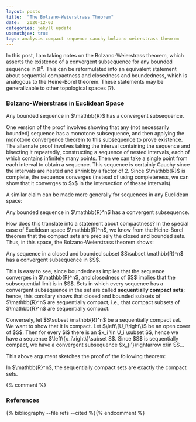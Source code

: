 ```yaml
---
layout: posts
title:  "The Bolzano-Weierstrass Theorem"
date:   2020-12-03
categories: jekyll update
usemathjax: true
tags: analysis compact sequence cauchy bolzano weierstrass theorem
---
```


In this post, I am taking notes on the Bolzano-Weierstrass theorem, which asserts the existence of a convergent subsequence for any bounded sequence in $\mathbb{R}^n$. This can be reformulated into an equivalent statement about sequential compactness and closedness and boundedness, which is analogous to the Heine-Borel theorem. These statements may be generalizable to other topological spaces (?).



### Bolzano-Weierstrass in Euclidean Space
<div class="theorem" text="Bolzano-Weierstrass">
    Any bounded sequence in $\mathbb{R}$ has a convergent subsequence.
</div>
<p>
    One version of the proof involves showing that any (not necessarily bounded) sequence has a monotone subsequence, and then applying the monotone convergence theorem to this subsequence to prove existence. The alternate proof involves taking the interval containing the sequence and bisecting it repeatedly, constructing a sequence of nested intervals, each of which contains infinitely many points. Then we can take a single point from each interval to obtain a sequence. This sequence is certainly Cauchy since the intervals are nested and shrink by a factor of 2. Since $\mathbb{R}$ is complete, the sequence converges (instead of using completeness, we can show that it converges to $x$ in the intersection of thesse intervals).
</p>
<p>
    A similar claim can be made more generally for sequences in any Euclidean space:
</p>
<div class="theorem" text="Bolzano-Weierstrass">
    Any bounded sequence in $\mathbb{R}^n$ has a convergent subsequence.
</div>
<p>
    How does this translate into a statement about compactness? In the special case of Euclidean space $\mathbb{R}^n$, we know from the Heine-Borel theorem that the compact sets are precisely the closed and bounded sets. Thus, in this space, the Bolzano-Weierstrass theorem shows:
</p>
<div class="corollary">
    Any sequence in a closed and bounded subset $S\subset \mathbb{R}^n$ has a convergent subsequence in $S$.
</div>
<p>
    This is easy to see, since boundedness implies that the sequence converges in $\mathbb{R}^n$, and closedness of $S$ implies that the subsequential limit is in $S$. Sets in which every sequence has a convergent subsequence in the set are called <b>sequentially compact sets</b>; hence, this corollary shows that closed and bounded subsets of $\mathbb{R}^n$ are sequentially compact, i.e., that compact subsets of $\mathbb{R}^n$ are sequentially compact.
</p>
<p>
    Conversely, let $S\subset \mathbb{R}^n$ be a sequentially compact set. We want to show that it is compact. Let $\left\{U_i\right\}$ be an open cover of $S$. Then for every $i$ there is an $x_i \in U_i \subset S$, hence we have a sequence $\left\{x_i\right\}\subset S$. Since $S$ is sequentially compact, we have a convergent subsequence $x_{i'}\rightarrow x\in S$...
</p>
<p>
This above argument sketches the proof of the following theorem:
</p>
<div class="theorem">
In $\mathbb{R}^n$, the sequentially compact sets are exactly the compact sets.
</div>


{% comment %}
<h3>References</h3>
{% bibliography --file refs --cited %}{% endcomment %}